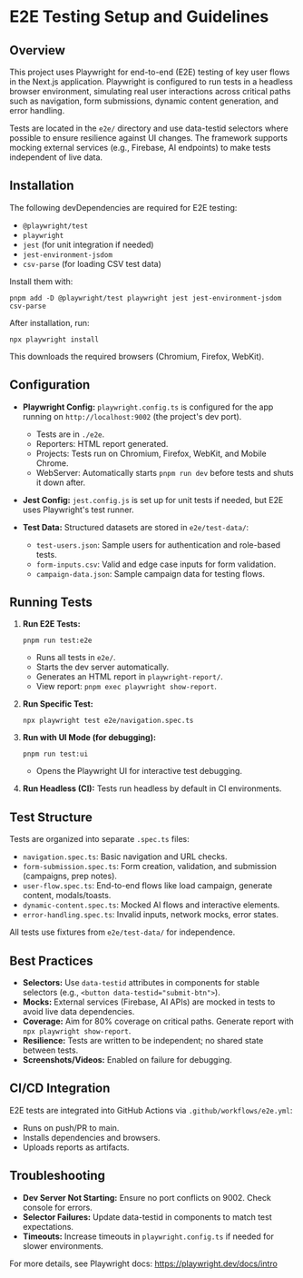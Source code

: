# E2E Testing Setup and Guidelines

## Overview

This project uses Playwright for end-to-end (E2E) testing of key user flows in the Next.js application. Playwright is configured to run tests in a headless browser environment, simulating real user interactions across critical paths such as navigation, form submissions, dynamic content generation, and error handling.

Tests are located in the `e2e/` directory and use data-testid selectors where possible to ensure resilience against UI changes. The framework supports mocking external services (e.g., Firebase, AI endpoints) to make tests independent of live data.

## Installation

The following devDependencies are required for E2E testing:

- `@playwright/test`
- `playwright`
- `jest` (for unit integration if needed)
- `jest-environment-jsdom`
- `csv-parse` (for loading CSV test data)

Install them with:
```
pnpm add -D @playwright/test playwright jest jest-environment-jsdom csv-parse
```

After installation, run:
```
npx playwright install
```

This downloads the required browsers (Chromium, Firefox, WebKit).

## Configuration

- **Playwright Config:** `playwright.config.ts` is configured for the app running on `http://localhost:9002` (the project's dev port).
  - Tests are in `./e2e`.
  - Reporters: HTML report generated.
  - Projects: Tests run on Chromium, Firefox, WebKit, and Mobile Chrome.
  - WebServer: Automatically starts `pnpm run dev` before tests and shuts it down after.

- **Jest Config:** `jest.config.js` is set up for unit tests if needed, but E2E uses Playwright's test runner.

- **Test Data:** Structured datasets are stored in `e2e/test-data/`:
  - `test-users.json`: Sample users for authentication and role-based tests.
  - `form-inputs.csv`: Valid and edge case inputs for form validation.
  - `campaign-data.json`: Sample campaign data for testing flows.

## Running Tests

1. **Run E2E Tests:**
   ```
   pnpm run test:e2e
   ```
   - Runs all tests in `e2e/`.
   - Starts the dev server automatically.
   - Generates an HTML report in `playwright-report/`.
   - View report: `pnpm exec playwright show-report`.

2. **Run Specific Test:**
   ```
   npx playwright test e2e/navigation.spec.ts
   ```

3. **Run with UI Mode (for debugging):**
   ```
   pnpm run test:ui
   ```
   - Opens the Playwright UI for interactive test debugging.

4. **Run Headless (CI):**
   Tests run headless by default in CI environments.

## Test Structure

Tests are organized into separate `.spec.ts` files:

- `navigation.spec.ts`: Basic navigation and URL checks.
- `form-submission.spec.ts`: Form creation, validation, and submission (campaigns, prep notes).
- `user-flow.spec.ts`: End-to-end flows like load campaign, generate content, modals/toasts.
- `dynamic-content.spec.ts`: Mocked AI flows and interactive elements.
- `error-handling.spec.ts`: Invalid inputs, network mocks, error states.

All tests use fixtures from `e2e/test-data/` for independence.

## Best Practices

- **Selectors:** Use `data-testid` attributes in components for stable selectors (e.g., `<button data-testid="submit-btn">`).
- **Mocks:** External services (Firebase, AI APIs) are mocked in tests to avoid live data dependencies.
- **Coverage:** Aim for 80% coverage on critical paths. Generate report with `npx playwright show-report`.
- **Resilience:** Tests are written to be independent; no shared state between tests.
- **Screenshots/Videos:** Enabled on failure for debugging.

## CI/CD Integration

E2E tests are integrated into GitHub Actions via `.github/workflows/e2e.yml`:
- Runs on push/PR to main.
- Installs dependencies and browsers.
- Uploads reports as artifacts.

## Troubleshooting

- **Dev Server Not Starting:** Ensure no port conflicts on 9002. Check console for errors.
- **Selector Failures:** Update data-testid in components to match test expectations.
- **Timeouts:** Increase timeouts in `playwright.config.ts` if needed for slower environments.

For more details, see Playwright docs: https://playwright.dev/docs/intro